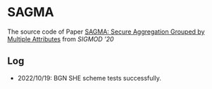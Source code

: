 # SAGMA

The source code of Paper [SAGMA: Secure Aggregation Grouped by Multiple
Attributes](https://dl.acm.org/doi/10.1145/3318464.3380569) from *SIGMOD ’20*


## Log
- 2022/10/19: BGN SHE scheme tests successfully.
